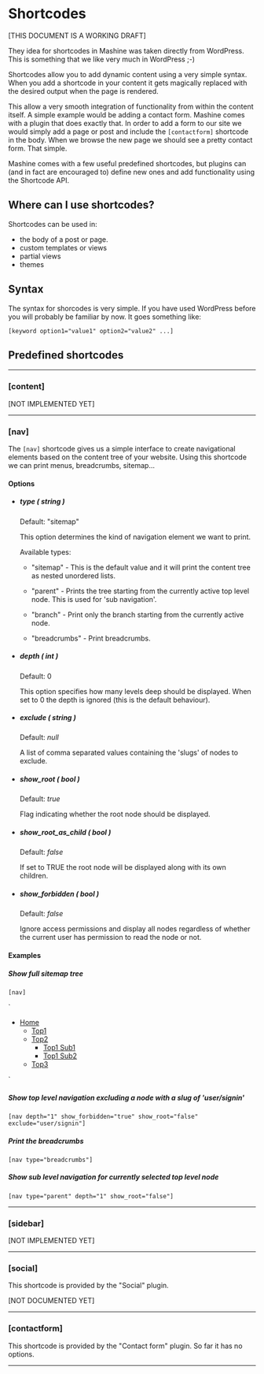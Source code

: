 Shortcodes
===

[THIS DOCUMENT IS A WORKING DRAFT]

They idea for shortcodes in Mashine was taken directly from WordPress. This is
something that we like very much in WordPress ;-)

Shortcodes allow you to add dynamic content using a very simple syntax. When
you add a shortcode in your content it gets magically replaced with the desired
output when the page is rendered.

This allow a very smooth integration of functionality from within the content
itself. A simple example would be adding a contact form. Mashine comes with a
plugin that does exactly that. In order to add a form to our site we would
simply add a page or post and include the `[contactform]` shortcode in the body.
When we browse the new page we should see a pretty contact form. That simple.

Mashine comes with a few useful predefined shortcodes, but plugins can (and in
fact are encouraged to) define new ones and add functionality using the
Shortcode API.

## Where can I use shortcodes?

Shortcodes can be used in:

* the body of a post or page.
* custom templates or views
* partial views
* themes

## Syntax

The syntax for shorcodes is very simple. If you have used WordPress before you
will probably be familiar by now. It goes something like:

`[keyword option1="value1" option2="value2" ...]`

## Predefined shortcodes

* * *

### [content]

[NOT IMPLEMENTED YET]

* * *

### [nav]

The `[nav]` shortcode gives us a simple interface to create navigational
elements based on the content tree of your website. Using this shortcode we can
print menus, breadcrumbs, sitemap...

#### Options

* ##### type ( _string_ )

  Default: "sitemap"

  This option determines the kind of navigation element we want to print.

  Available types:

    * "sitemap" - This is the default value and it will print the content tree as
    nested unordered lists.

    * "parent" - Prints the tree starting from the currently active top level
    node. This is used for 'sub navigation'.

    * "branch" - Print only the branch starting from the currently active node.

    * "breadcrumbs" - Print breadcrumbs.

* ##### depth ( _int_ )

  Default: 0

  This option specifies how many levels deep should be displayed. When set to 0
  the depth is ignored (this is the default behaviour).

* ##### exclude ( _string_ )

  Default: _null_

  A list of comma separated values containing the 'slugs' of nodes to exclude.

* ##### show\_root ( _bool_ )

  Default: _true_

  Flag indicating whether the root node should be displayed.

* ##### show\_root\_as\_child ( _bool_ )

  Default: _false_

  If set to TRUE the root node will be displayed along with its own children.

* ##### show\_forbidden ( _bool_ )

  Default: _false_

  Ignore access permissions and display all nodes regardless of whether the
  current user has permission to read the node or not.

#### Examples

##### Show full sitemap tree

`[nav]`

`<ul>
    <li>
        <a href="http://localhost/" class="parent">Home</a>
        <ul>
            <li>
                <a href="http://localhost/top1" class="active">Top1</a>
            </li>
            <li>
                <a href="http://localhost/top2">Top2</a>
                <ul>
                    <li>
                        <a href="http://localhost/top1/sub1">Top1 Sub1</a>
                    </li>
                    <li>
                        <a href="http://localhost/top1/sub2">Top1 Sub2</a>
                    </li>
                </ul>
            </li>
            <li>
                <a href="http://localhost/top3">Top3</a>
            </li>
        </ul>
    </li>
</ul>`

##### Show top level navigation excluding a node with a slug of 'user/signin'

`[nav depth="1" show_forbidden="true" show_root="false" exclude="user/signin"]`

##### Print the breadcrumbs

`[nav type="breadcrumbs"]`

##### Show sub level navigation for currently selected top level node

`[nav type="parent" depth="1" show_root="false"]`

* * *

### [sidebar]

[NOT IMPLEMENTED YET]

* * *

### [social]

This shortcode is provided by the "Social" plugin.

[NOT DOCUMENTED YET]

* * *

### [contactform]

This shortcode is provided by the "Contact form" plugin. So far it has no options.

* * *
